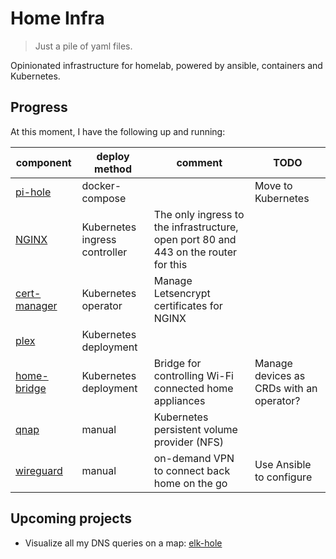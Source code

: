 # Home Infra

> Just a pile of yaml files.

Opinionated infrastructure for homelab, powered by ansible, containers and Kubernetes.

## Progress

At this moment, I have the following up and running:

| component                                                 | deploy method                 | comment                                                                             | TODO                                     |
|-----------------------------------------------------------|-------------------------------|-------------------------------------------------------------------------------------|------------------------------------------|
| [pi-hole](https://github.com/pi-hole/pi-hole)             | docker-compose                |                                                                                     | Move to Kubernetes                       |
| [NGINX](https://github.com/kubernetes/ingress-nginx)      | Kubernetes ingress controller | The only ingress to the infrastructure, open port 80 and 443 on the router for this |                                          |
| [cert-manager](https://github.com/jetstack/cert-manager)  | Kubernetes operator           | Manage Letsencrypt certificates for NGINX                                           |                                          |
| [plex](https://github.com/plexinc/pms-docker)             | Kubernetes deployment         |                                                                                     |                                          |
| [home-bridge](https://github.com/nfarina/homebridge)      | Kubernetes deployment         | Bridge for controlling Wi-Fi connected home appliances                              | Manage devices as CRDs with an operator? |
| [qnap](https://www.qnap.com)                              | manual                        | Kubernetes persistent volume provider (NFS)                                         |                                          |
| [wireguard](https://www.wireguard.com/)                   | manual                        | on-demand VPN to connect back home on the go                                        | Use Ansible to configure                 |

## Upcoming projects

* Visualize all my DNS queries on a map: [elk-hole](https://github.com/nin9s/elk-hole)
